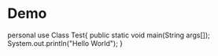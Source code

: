 # Demo
personal use
Class Test{
public static void main(String args[]);
System.out.println("Hello World");
}
